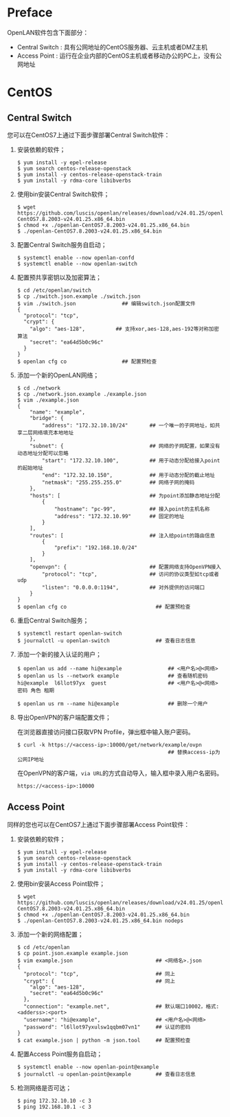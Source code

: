 # Preface

OpenLAN软件包含下面部分：

* Central Switch : 具有公网地址的CentOS服务器、云主机或者DMZ主机
* Access Point : 运行在企业内部的CentOS主机或者移动办公的PC上，没有公网地址

# CentOS

## Central Switch

您可以在CentOS7上通过下面步骤部署Central Switch软件：
1. 安装依赖的软件；
   ```
   $ yum install -y epel-release
   $ yum search centos-release-openstack
   $ yum install -y centos-release-openstack-train
   $ yum install -y rdma-core libibverbs
   ```
2. 使用bin安装Central Switch软件；
   ```
   $ wget https://github.com/luscis/openlan/releases/download/v24.01.25/openlan-CentOS7.8.2003-v24.01.25.x86_64.bin
   $ chmod +x ./openlan-CentOS7.8.2003-v24.01.25.x86_64.bin
   $ ./openlan-CentOS7.8.2003-v24.01.25.x86_64.bin
   ```
3. 配置Central Switch服务自启动；
   ```
   $ systemctl enable --now openlan-confd
   $ systemctl enable --now openlan-switch
   ```
4. 配置预共享密钥以及加密算法；
   ```
   $ cd /etc/openlan/switch
   $ cp ./switch.json.example ./switch.json
   $ vim ./switch.json               ## 编辑switch.json配置文件
   {
     "protocol": "tcp",
     "crypt": {
       "algo": "aes-128",          ## 支持xor,aes-128,aes-192等对称加密算法
       "secret": "ea64d5b0c96c"
     }
   }
   $ openlan cfg co                  ## 配置预检查
   ```
   
5. 添加一个新的OpenLAN网络；
   ```
   $ cd ./network
   $ cp ./network.json.example ./example.json
   $ vim ./example.json 
   {
       "name": "example",
       "bridge": {
           "address": "172.32.10.10/24"       ## 一个唯一的子网地址，如共享二层网络填充本地地址
       },
       "subnet": {                            ## 网络的子网配置，如果没有动态地址分配可以忽略
           "start": "172.32.10.100",          ## 用于动态分配给接入point的起始地址
           "end": "172.32.10.150",            ## 用于动态分配的截止地址
           "netmask": "255.255.255.0"         ## 网络子网的掩码
       },
       "hosts": [                             ## 为point添加静态地址分配
           {
               "hostname": "pc-99",           ## 接入point的主机名称
               "address": "172.32.10.99"      ## 固定的地址
           }
       ],
       "routes": [                            ## 注入给point的路由信息
           {
               "prefix": "192.168.10.0/24"
           }
       ],
       "openvpn": {                           ## 配置网络支持OpenVPN接入
           "protocol": "tcp",                 ## 访问的协议类型如tcp或者udp
           "listen": "0.0.0.0:1194",          ## 对外提供的访问端口
       }
   }
   $ openlan cfg co                             ## 配置预检查
   ```
6. 重启Central Switch服务；
   ```
   $ systemctl restart openlan-switch
   $ journalctl -u openlan-switch               ## 查看日志信息
   ```
7. 添加一个新的接入认证的用户；
   ```
   $ openlan us add --name hi@example               ## <用户名>@<网络>
   $ openlan us ls --network example                ## 查看随机密码
   hi@example  l6llot97yx  guest                    ## <用户名>@<网络> 密码 角色 租期

   $ openlan us rm --name hi@example                ## 删除一个用户
   ```
8. 导出OpenVPN的客户端配置文件；

   在浏览器直接访问接口获取VPN Profile，弹出框中输入账户密码。
   ```
   $ curl -k https://<access-ip>:10000/get/network/example/ovpn
                                                    ## 替换access-ip为公网IP地址
   ```
   在OpenVPN的客户端，`via URL`的方式自动导入，输入框中录入用户名密码。
   ```
   https://<access-ip>:10000
   ```
## Access Point

同样的您也可以在CentOS7上通过下面步骤部署Access Point软件：

1. 安装依赖的软件；
   ```
   $ yum install -y epel-release
   $ yum search centos-release-openstack
   $ yum install -y centos-release-openstack-train
   $ yum install -y rdma-core libibverbs
   ```
2. 使用bin安装Access Point软件；
   ```
   $ wget https://github.com/luscis/openlan/releases/download/v24.01.25/openlan-CentOS7.8.2003-v24.01.25.x86_64.bin
   $ chmod +x ./openlan-CentOS7.8.2003-v24.01.25.x86_64.bin
   $ ./openlan-CentOS7.8.2003-v24.01.25.x86_64.bin nodeps
   ```
2. 添加一个新的网络配置；
   ```
   $ cd /etc/openlan
   $ cp point.json.example example.json
   $ vim example.json                           ## <网络名>.json
   {
     "protocol": "tcp",                         ## 同上
     "crypt": {                                 ## 同上
       "algo": "aes-128",
       "secret": "ea64d5b0c96c"
     },
     "connection": "example.net",               ## 默认端口10002，格式:<adderss>:<port>
     "username": "hi@example",                  ## <用户名>@<网络>
     "password": "l6llot97yxulsw1qqbm07vn1"     ## 认证的密码
   }
   $ cat example.json | python -m json.tool     ## 配置预检查
   ```
3. 配置Access Point服务自启动；
   ```
   $ systemctl enable --now openlan-point@example
   $ journalctl -u openlan-point@example        ## 查看日志信息
   ```
4. 检测网络是否可达；
   ```
   $ ping 172.32.10.10 -c 3
   $ ping 192.168.10.1 -c 3
   ```
